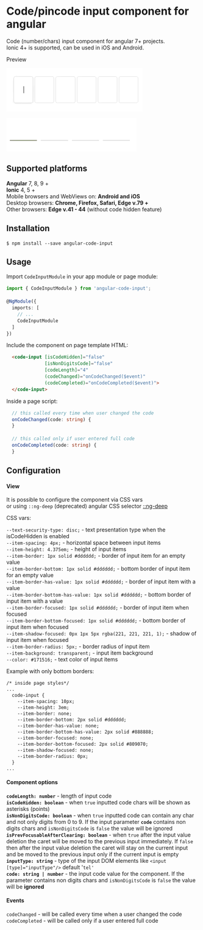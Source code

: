 # Code/pincode input component for angular 

Code (number/chars) input component for angular 7+ projects.<br />
Ionic 4+ is supported, can be used in iOS and Android.

Preview

![](https://github.com/AlexMiniApps/angular-code-input/blob/master/preview1.gif)

![](https://github.com/AlexMiniApps/angular-code-input/blob/master/preview2.gif)

## Supported platforms

<b>Angular</b> 7, 8, 9 +<br />
<b>Ionic</b> 4, 5 +<br />
Mobile browsers and WebViews on: <b>Android and iOS</b><br />
Desktop browsers: <b>Chrome, Firefox, Safari, Edge v.79 +</b><br />
Other browsers:  <b>Edge v.41 - 44</b> (without code hidden feature)

## Installation

    $ npm install --save angular-code-input

## Usage

Import `CodeInputModule` in your app module or page module:

```ts
import { CodeInputModule } from 'angular-code-input';

@NgModule({
  imports: [
    // ...
    CodeInputModule
  ]
})
```

Include the component on page template HTML:

```html
  <code-input [isCodeHidden]="false"
              [isNonDigitsCode]="false"
              [codeLength]="4"
              (codeChanged)="onCodeChanged($event)"
              (codeCompleted)="onCodeCompleted($event)">
  </code-input>
```

Inside a page script:

```ts
  // this called every time when user changed the code
  onCodeChanged(code: string) {
  }

  // this called only if user entered full code
  onCodeCompleted(code: string) {
  }
```

## Configuration

#### View

It is possible to configure the component via CSS vars 
<br />or using `::ng-deep` (deprecated) angular CSS selector
[::ng-deep](https://angular.io/guide/component-styles#deprecated-deep--and-ng-deep)

CSS vars:

`--text-security-type: disc;` - text presentation type when the isCodeHidden is enabled<br />
`--item-spacing: 4px;` - horizontal space between input items  <br />
`--item-height: 4.375em;` - height of input items <br />
`--item-border: 1px solid #dddddd;` - border of input item for an empty value <br />
`--item-border-bottom: 1px solid #dddddd;` - bottom border of input item for an empty value <br />
`--item-border-has-value: 1px solid #dddddd;` - border of input item with a value <br />
`--item-border-bottom-has-value: 1px solid #dddddd;` - bottom border of input item with a value <br />
`--item-border-focused: 1px solid #dddddd;` - border of input item when focused <br />
`--item-border-bottom-focused: 1px solid #dddddd;` - bottom border of input item when focused <br />
`--item-shadow-focused: 0px 1px 5px rgba(221, 221, 221, 1);` - shadow of input item when focused <br />
`--item-border-radius: 5px;` - border radius of input item <br />
`--item-background: transparent;` - input item background  <br />
`--color: #171516;` - text color of input items <br />

Example with only bottom borders:

````
/* inside page styles*/
...
  code-input {
    --item-spacing: 10px;
    --item-height: 3em;
    --item-border: none;
    --item-border-bottom: 2px solid #dddddd;
    --item-border-has-value: none;
    --item-border-bottom-has-value: 2px solid #888888;
    --item-border-focused: none;
    --item-border-bottom-focused: 2px solid #809070;
    --item-shadow-focused: none;
    --item-border-radius: 0px;
  }
...
````

#### Component options

<b>`codeLength: number`</b> - length of input code <br />
<b>`isCodeHidden: boolean`</b> - when `true` inputted code chars will be shown as asterisks (points)<br />
<b>`isNonDigitsCode: boolean`</b> - when `true` inputted code can contain any char and not only digits from 0 to 9.
If the input parameter <b>`code`</b> contains non digits chars and `isNonDigitsCode` is `false` the value will be ignored<br />
<b>`isPrevFocusableAfterClearing: boolean`</b> - when `true` after the input value deletion the caret will be moved 
to the previous input immediately. If `false` then after the input value deletion the caret will 
stay on the current input and be moved to the previous input only if the current input is empty<br />
<b>`inputType: string`</b> - type of the input DOM elements like `<input [type]="inputType"/>` default '`tel'`<br />
<b>`code: string | number`</b> - the input code value for the component. If the parameter 
contains non digits chars and `isNonDigitsCode` is `false` the value will be <b>ignored</b> <br />

#### Events

`codeChanged` - will be called every time when a user changed the code <br />
`codeCompleted` - will be called only if a user entered full code

